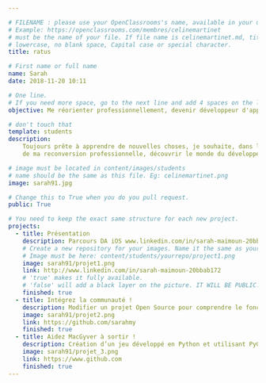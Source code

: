 ```yaml
---

# FILENAME : please use your OpenClassrooms's name, available in your url.
# Example: https://openclassrooms.com/membres/celinemartinet
# must be the name of your file. If file name is celinemartinet.md, title is celinemartinet.
# lowercase, no blank space, Capital case or special character.
title: ratus

# First name or full name
name: Sarah
date: 2018-11-20 10:11

# One line.
# If you need more space, go to the next line and add 4 spaces on the left, as in 'description'.
objective: Me réorienter professionnellement, devenir développeur d'application.

# don't touch that
template: students
description:
    Toujours prête à apprendre de nouvelles choses, je souhaite, dans le cadre 
    de ma reconversion professionnelle, découvrir le monde du développement         d'application afin d'en faire mon métier.

# image must be located in content/images/students
# name should be the same as this file. Eg: celinemartinet.png
image: sarah91.jpg

# Change this to True when you do you pull request.
public: True

# You need to keep the exact same structure for each new project.
projects:
  - title: Présentation 
    description: Parcours DA iOS www.linkedin.com/in/sarah-maimoun-20bbab172
    # Create a new repository for your images. Name it the same as your nickname and profile picture.
    # Image must be here: content/students/yourrepo/project1.png
    image: sarah91/projet1.png 
    link: http://www.linkedin.com/in/sarah-maimoun-20bbab172
    # 'true' makes it fully available.
    # 'false' will add a black layer on the picture. IT WILL BE PUBLIC!
    finished: true
  - title: Intégrez la communauté !
    description: Modifier un projet Open Source pour comprendre le fonctionnement de Git, de Github et des pull requests. 
    image: sarah91/projet2.png
    link: https://github.com/sarahmy
    finished: true
  - title: Aidez MacGyver à sortir !
    description: Création d’un jeu développé en Python et utilisant PyGame.
    image: sarah91/projet_3.png
    link: https://www.github.com
    finished: true
---
```

